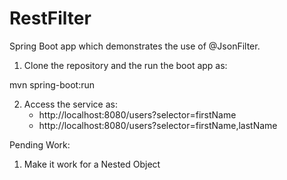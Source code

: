 # RestFilter

Spring Boot app which demonstrates the use of @JsonFilter.

1. Clone the repository and the run the boot app as:

mvn spring-boot:run

2. Access the service as:
    * http://localhost:8080/users?selector=firstName
    * http://localhost:8080/users?selector=firstName,lastName 
    
Pending Work:

1. Make it work for a Nested Object
